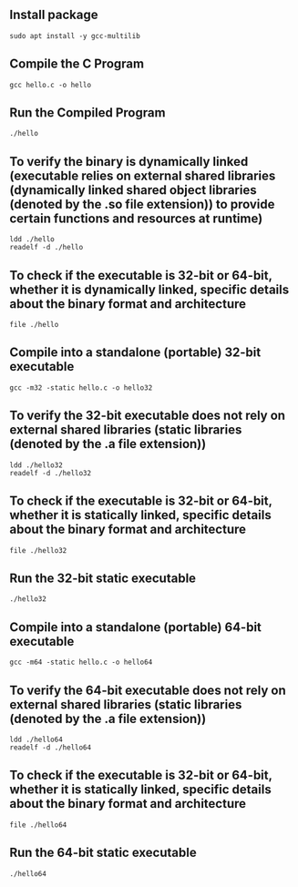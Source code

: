 ## Install package
    sudo apt install -y gcc-multilib

## Compile the C Program
    gcc hello.c -o hello

## Run the Compiled Program
    ./hello

## To verify the binary is dynamically linked (executable relies on external shared libraries (dynamically linked shared object libraries (denoted by the .so file extension)) to provide certain functions and resources at runtime)
    ldd ./hello
    readelf -d ./hello
    
## To check if the executable is 32-bit or 64-bit, whether it is dynamically linked, specific details about the binary format and architecture
    file ./hello

## Compile into a standalone (portable) 32-bit executable
    gcc -m32 -static hello.c -o hello32

## To verify the 32-bit executable does not rely on external shared libraries (static libraries (denoted by the .a file extension))
    ldd ./hello32
    readelf -d ./hello32

## To check if the executable is 32-bit or 64-bit, whether it is statically linked, specific details about the binary format and architecture
    file ./hello32

## Run the 32-bit static executable
    ./hello32

## Compile into a standalone (portable) 64-bit executable
    gcc -m64 -static hello.c -o hello64
    
## To verify the 64-bit executable does not rely on external shared libraries (static libraries (denoted by the .a file extension))
    ldd ./hello64
    readelf -d ./hello64

## To check if the executable is 32-bit or 64-bit, whether it is statically linked, specific details about the binary format and architecture
    file ./hello64

## Run the 64-bit static executable
    ./hello64
